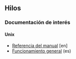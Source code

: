 ## Hilos

### Documentación de interés

#### Unix
- [Referencia del manual](http://sourceware.org/pthreads-win32/manual/index.html) [en]
- [Funcionamiento general](http://profesores.elo.utfsm.cl/~agv/elo330/2s08/lectures/POSIX_Threads.html) (es)